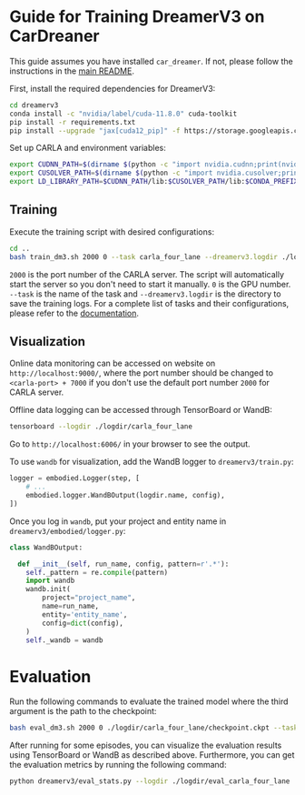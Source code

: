 # Guide for Training DreamerV3 on CarDreaner

This guide assumes you have installed ``car_dreamer``. If not, please follow the instructions in the [main README](../README.md).

First, install the required dependencies for DreamerV3:
```bash
cd dreamerv3
conda install -c "nvidia/label/cuda-11.8.0" cuda-toolkit
pip install -r requirements.txt
pip install --upgrade "jax[cuda12_pip]" -f https://storage.googleapis.com/jax-releases/jax_cuda_releases.html
```

Set up CARLA and environment variables:
```bash
export CUDNN_PATH=$(dirname $(python -c "import nvidia.cudnn;print(nvidia.cudnn.__file__)"))
export CUSOLVER_PATH=$(dirname $(python -c "import nvidia.cusolver;print(nvidia.cusolver.__file__)"))
export LD_LIBRARY_PATH=$CUDNN_PATH/lib:$CUSOLVER_PATH/lib:$CONDA_PREFIX/lib:$LD_LIBRARY_PATH
```

## Training

Execute the training script with desired configurations:
```bash
cd ..
bash train_dm3.sh 2000 0 --task carla_four_lane --dreamerv3.logdir ./logdir/carla_four_lane
```

``2000`` is the port number of the CARLA server. The script will automatically start the server so you don't need to start it manually.
``0`` is the GPU number.
``--task`` is the name of the task and ``--dreamerv3.logdir`` is the directory to save the training logs. For a complete list of tasks and their configurations, please refer to the [documentation](https://car-dreamer.readthedocs.io/en/latest/tasks.html).

## Visualization

Online data monitoring can be accessed on website on ``http://localhost:9000/``, where the port number should be changed to ``<carla-port> + 7000`` if you don't use the default port number ``2000`` for CARLA server.

Offline data logging can be accessed through TensorBoard or WandB:
```bash
tensorboard --logdir ./logdir/carla_four_lane
```

Go to ``http://localhost:6006/`` in your browser to see the output.

To use ``wandb`` for visualization, add the WandB logger to ``dreamerv3/train.py``:
```python
logger = embodied.Logger(step, [
    # ...
    embodied.logger.WandBOutput(logdir.name, config),
])
```

Once you log in ``wandb``, put your project and entity name in ``dreamerv3/embodied/logger.py``:
```python
class WandBOutput:

  def __init__(self, run_name, config, pattern=r'.*'):
    self._pattern = re.compile(pattern)
    import wandb
    wandb.init(
        project="project_name",
        name=run_name,
        entity='entity_name',
        config=dict(config),
    )
    self._wandb = wandb
```

# Evaluation

Run the following commands to evaluate the trained model where the third argument is the path to the checkpoint:

```bash
bash eval_dm3.sh 2000 0 ./logdir/carla_four_lane/checkpoint.ckpt --task carla_four_lane --dreamerv3.logdir ./logdir/eval_carla_four_lane
```

After running for some episodes, you can visualize the evaluation results using TensorBoard or WandB as described above. Furthermore, you can get the evaluation metrics by running the following command:

```bash
python dreamerv3/eval_stats.py --logdir ./logdir/eval_carla_four_lane
```
